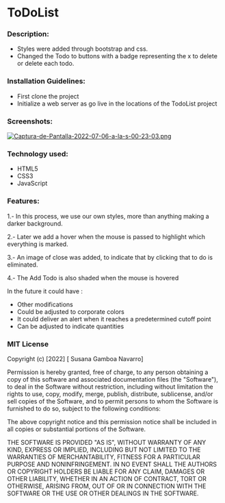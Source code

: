 # ToDoList

### Description:
- Styles were added through bootstrap and css.
- Changed the Todo to buttons with a badge representing the x to delete or delete each todo.

### Installation Guidelines: 
- First clone the project
- Initialize a web server as go live in the locations of the TodoList project

### Screenshots: 

[![Captura-de-Pantalla-2022-07-06-a-la-s-00-23-03.png](https://i.postimg.cc/0QN1Jg12/Captura-de-Pantalla-2022-07-06-a-la-s-00-23-03.png)](https://postimg.cc/nsNP6PL6)

### Technology used: 
- HTML5
- CSS3
- JavaScript

### Features: 

1.- In this process, we use our own styles, more than anything making a darker background.

2.- Later we add a hover when the mouse is passed to highlight which everything is marked.

3.- An image of close was added, to indicate that by clicking that to do is eliminated.

4.- The Add Todo is also shaded when the mouse is hovered

In the future it could have :

- Other modifications 
- Could be adjusted to corporate colors
- It could deliver an alert when it reaches a predetermined cutoff point
- Can be adjusted to indicate quantities


### MIT License

Copyright (c) [2022] [ Susana Gamboa Navarro]

Permission is hereby granted, free of charge, to any person obtaining a copy
of this software and associated documentation files (the "Software"), to deal
in the Software without restriction, including without limitation the rights
to use, copy, modify, merge, publish, distribute, sublicense, and/or sell
copies of the Software, and to permit persons to whom the Software is
furnished to do so, subject to the following conditions:

The above copyright notice and this permission notice shall be included in all
copies or substantial portions of the Software.

THE SOFTWARE IS PROVIDED "AS IS", WITHOUT WARRANTY OF ANY KIND, EXPRESS OR
IMPLIED, INCLUDING BUT NOT LIMITED TO THE WARRANTIES OF MERCHANTABILITY,
FITNESS FOR A PARTICULAR PURPOSE AND NONINFRINGEMENT. IN NO EVENT SHALL THE
AUTHORS OR COPYRIGHT HOLDERS BE LIABLE FOR ANY CLAIM, DAMAGES OR OTHER
LIABILITY, WHETHER IN AN ACTION OF CONTRACT, TORT OR OTHERWISE, ARISING FROM,
OUT OF OR IN CONNECTION WITH THE SOFTWARE OR THE USE OR OTHER DEALINGS IN THE
SOFTWARE.

